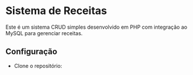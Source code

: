 # Sistema de Receitas

Este é um sistema CRUD simples desenvolvido em PHP com integração ao MySQL para gerenciar receitas.

## Configuração

- Clone o repositório:
